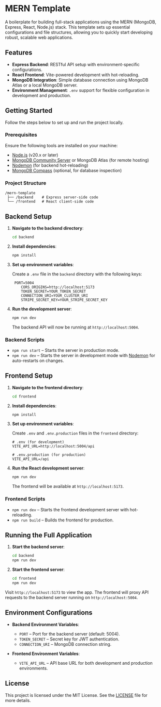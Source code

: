 # MERN Template

A boilerplate for building full-stack applications using the MERN (MongoDB, Express, React, Node.js) stack. This template sets up essential configurations and file structures, allowing you to quickly start developing robust, scalable web applications.

## Features

- **Express Backend**: RESTful API setup with environment-specific configurations.
- **React Frontend**: Vite-powered development with hot-reloading.
- **MongoDB Integration**: Simple database connection using MongoDB Atlas or a local MongoDB server.
- **Environment Management**: `.env` support for flexible configuration in development and production.

## Getting Started

Follow the steps below to set up and run the project locally.

### Prerequisites

Ensure the following tools are installed on your machine:

- [Node.js](https://nodejs.org/) (v20.x or later)
- [MongoDB Community Server](https://www.mongodb.com/) or MongoDB Atlas (for remote hosting)
- [Nodemon](https://www.npmjs.com/package/nodemon) (for backend hot-reloading)
- [MongoDB Compass](https://www.mongodb.com/products/tools/compass) (optional, for database inspection)

### Project Structure

```plaintext
/mern-template
 ├── /backend    # Express server-side code
 └── /frontend   # React client-side code
```

## Backend Setup

1. **Navigate to the backend directory**:

   ```bash
   cd backend
   ```

2. **Install dependencies**:

   ```bash
   npm install
   ```

3. **Set up environment variables**:

   Create a `.env` file in the `backend` directory with the following keys:

   ```plaintext
    PORT=5004
       CORS_ORIGINS=http://localhost:5173
       TOKEN_SECRET=YOUR_TOKEN_SECRET
       CONNECTION_URI=YOUR_CLUSTER_URI
       STRIPE_SECRET_KEY=YOUR_STRIPE_SECRET_KEY
   ```

4. **Run the development server**:

   ```bash
   npm run dev
   ```

   The backend API will now be running at `http://localhost:5004`.

### Backend Scripts

- `npm run start` – Starts the server in production mode.
- `npm run dev` – Starts the server in development mode with [Nodemon](https://www.npmjs.com/package/nodemon) for auto-restarts on changes.

## Frontend Setup

1. **Navigate to the frontend directory**:

   ```bash
   cd frontend
   ```

2. **Install dependencies**:

   ```bash
   npm install
   ```

3. **Set up environment variables**:

   Create `.env` and `.env.production` files in the `frontend` directory:

   ```plaintext
   # .env (for development)
   VITE_API_URL=http://localhost:5004/api

   # .env.production (for production)
   VITE_API_URL=/api
   ```

4. **Run the React development server**:

   ```bash
   npm run dev
   ```

   The frontend will be available at `http://localhost:5173`.

### Frontend Scripts

- `npm run dev` – Starts the frontend development server with hot-reloading.
- `npm run build` – Builds the frontend for production.

## Running the Full Application

1. **Start the backend server**:

   ```bash
   cd backend
   npm run dev
   ```

2. **Start the frontend server**:

   ```bash
   cd frontend
   npm run dev
   ```

Visit `http://localhost:5173` to view the app. The frontend will proxy API requests to the backend server running on `http://localhost:5004`.

## Environment Configurations

- **Backend Environment Variables**:

  - `PORT` – Port for the backend server (default: 5004).
  - `TOKEN_SECRET` – Secret key for JWT authentication.
  - `CONNECTION_URI` – MongoDB connection string.

- **Frontend Environment Variables**:
  - `VITE_API_URL` – API base URL for both development and production environments.

## License

This project is licensed under the MIT License. See the [LICENSE](./LICENSE) file for more details.
